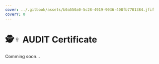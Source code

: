 ```yaml
---
cover: ../.gitbook/assets/b0a550a0-5c28-4919-9036-408fb7701384.jfif
coverY: 0
---
```


# 🕵♀ AUDIT Certificate

Comming soon...
